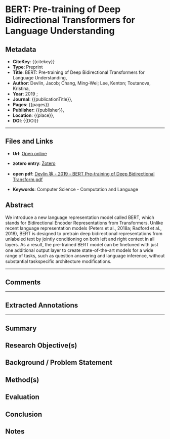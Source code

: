 # BERT: Pre-training of Deep Bidirectional Transformers for Language Understanding

## Metadata
- **CiteKey**: {{citekey}}
 - **Type**: Preprint
 - **Title**: BERT: Pre-training of Deep Bidirectional Transformers for Language Understanding, 
 - **Author**: Devlin, Jacob; Chang, Ming-Wei; Lee, Kenton; Toutanova, Kristina, 
 - **Year**: 2019 ;
- **Journal**: {{publicationTitle}}, 
- **Pages**: {{pages}}
- **Publisher**: {{publisher}},
- **Location**: {{place}},
- **DOI**: {{DOI}}
------


## Files and Links
- **Url**: [Open online](http://arxiv.org/abs/1810.04805)
- **zotero entry**: [Zotero](zotero://select/library/items/YEFMDXK5)
- **open pdf**: [Devlin 等 - 2019 - BERT Pre-training of Deep Bidirectional Transform.pdf](zotero://open-pdf/library/items/K4FEEV4X)

- **Keywords**: Computer Science - Computation and Language

## Abstract
We introduce a new language representation model called BERT, which stands for Bidirectional Encoder Representations from Transformers. Unlike recent language representation models (Peters et al., 2018a; Radford et al., 2018), BERT is designed to pretrain deep bidirectional representations from unlabeled text by jointly conditioning on both left and right context in all layers. As a result, the pre-trained BERT model can be ﬁnetuned with just one additional output layer to create state-of-the-art models for a wide range of tasks, such as question answering and language inference, without substantial taskspeciﬁc architecture modiﬁcations.

----

## Comments



----

## Extracted Annotations

****



## Summary

  
## Research Objective(s)


## Background / Problem Statement


## Method(s)


## Evaluation


## Conclusion


## Notes
